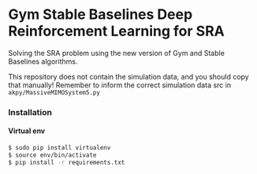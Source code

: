 # Gym Stable Baselines Deep Reinforcement Learning for SRA

Solving the SRA problem using the new version of Gym and Stable Baselines algorithms.

This repository does not contain the simulation data, and you should copy that manually! 
Remember to inform the correct simulation data src in ``akpy/MassiveMIMOSystem5.py``

### Installation

#### Virtual env

```sh
$ sudo pip install virtualenv
$ source env/bin/activate
$ pip install -r requirements.txt
```
